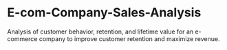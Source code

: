 # E-com-Company-Sales-Analysis
Analysis of customer behavior, retention, and lifetime value for an e-commerce company to improve customer retention and maximize revenue.
